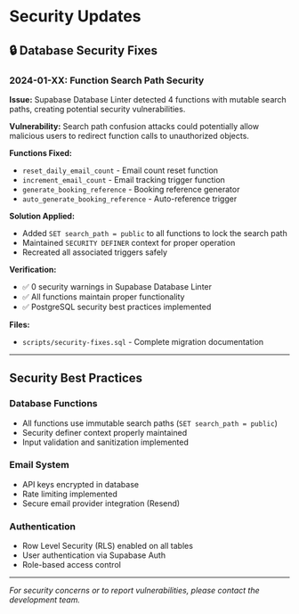 # Security Updates

## 🔒 Database Security Fixes

### **2024-01-XX: Function Search Path Security**

**Issue:** Supabase Database Linter detected 4 functions with mutable search paths, creating potential security vulnerabilities.

**Vulnerability:** Search path confusion attacks could potentially allow malicious users to redirect function calls to unauthorized objects.

**Functions Fixed:**
- `reset_daily_email_count` - Email count reset function
- `increment_email_count` - Email tracking trigger function  
- `generate_booking_reference` - Booking reference generator
- `auto_generate_booking_reference` - Auto-reference trigger

**Solution Applied:**
- Added `SET search_path = public` to all functions to lock the search path
- Maintained `SECURITY DEFINER` context for proper operation
- Recreated all associated triggers safely

**Verification:**
- ✅ 0 security warnings in Supabase Database Linter
- ✅ All functions maintain proper functionality
- ✅ PostgreSQL security best practices implemented

**Files:**
- `scripts/security-fixes.sql` - Complete migration documentation

---

## Security Best Practices

### Database Functions
- All functions use immutable search paths (`SET search_path = public`)
- Security definer context properly maintained
- Input validation and sanitization implemented

### Email System
- API keys encrypted in database
- Rate limiting implemented
- Secure email provider integration (Resend)

### Authentication
- Row Level Security (RLS) enabled on all tables
- User authentication via Supabase Auth
- Role-based access control

---

*For security concerns or to report vulnerabilities, please contact the development team.* 